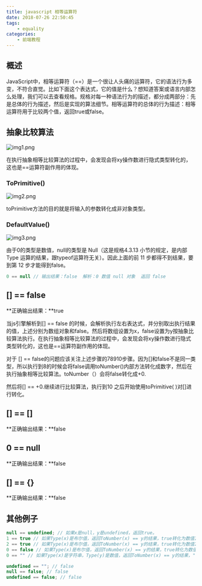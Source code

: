```yaml
---
title: javascript 相等运算符
date: 2018-07-26 22:50:45
tags:
    - equality
categories:
    - 前端教程
---
```


## 概述

JavaScript中，相等运算符（==）是一个很让人头痛的运算符，它的语法行为多变，不符合直觉。比如下面这个表达式，它的值是什么？想知道答案或语言内部怎么处理，我们可以去查看规格。规格对每一种语法行为的描述，都分成两部分：先是总体的行为描述，然后是实现的算法细节。相等运算符的总体的行为描述：相等运算符用于比较两个值，返回true或false。

## 抽象比较算法

![img1.png](/images/javascript-equality-operator/img1.png)

在执行抽象相等比较算法的过程中，会发现会将xy操作数进行隐式类型转化的，这也是==运算符副作用的体现。

### ToPrimitive()

![img2.png](/images/javascript-equality-operator/img2.png)

toPrimitive方法的目的就是将输入的参数转化成非对象类型。

### DefaultValue()
![img3.png](/images/javascript-equality-operator/img3.png)

由于0的类型是数值，null的类型是 Null（这是规格4.3.13 小节的规定，是内部 Type 运算的结果，跟typeof运算符无关）。因此上面的前 11 步都得不到结果，要到第 12 步才能得到false。
``` js
0 == null // 输出结果：false  解析：0 数值 null 对象  返回 false
```

## [] == false
**正确输出结果：**true

当js引擎解析到[] == false 的时候，会解析执行左右表达式，并分别取出执行结果的值，上述分别为数组对象和false。然后将数组设置为x，false设置为y按抽象比较算法执行。在执行抽象相等比较算法的过程中，会发现会将xy操作数进行隐式类型转化的，这也是==运算符副作用的体现。

对于 [] == false的问题应该关注上述步骤的78910步骤。因为[]和false不是同一类型，所以执行到8的时候会将false调用toNumber()内部方法转化成数字，然后在执行抽象相等比较算法。toNumber（）会将false转化成+0.

然后将[] == +0.继续进行比较算法，执行到10 之后开始使用toPrimitive( )对[]进行转化。

## [] == []

**正确输出结果：**false

## 0 == null

**正确输出结果：**false

## [] == {}
**正确输出结果：**false

## 其他例子
``` js
null == undefined; // 如果x是null，y是undefined，返回true。
1 == true // 如果Type(x)是布尔值，返回ToNumber(x) == y的结果，true转化为数值1，所以输出结果：true  
2 == true // 如果Type(x)是布尔值，返回ToNumber(x) == y的结果，true转化为数值1，所以输出结果：false
0 == false // 如果Type(x)是布尔值，返回ToNumber(x) == y的结果，true转化为数值0，所以输出结果：true
0 == "" // 如果Type(x)是字符串，Type(y)是数值，返回ToNumber(x) == y的结果，""转化为数值0，所以输出结果：true

undefined == ""; // false
null == false; // false
undefined == false; // false

```


